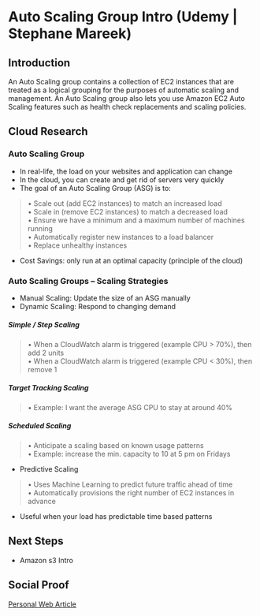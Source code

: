 
# Auto Scaling Group Intro (Udemy | Stephane Mareek)

## Introduction
An Auto Scaling group contains a collection of EC2 instances that are treated as a logical grouping for the purposes of automatic scaling and management. An Auto Scaling group also lets you use Amazon EC2 Auto Scaling features such as health check replacements and scaling policies.

## Cloud Research

### Auto Scaling Group
- In real-life, the load on your websites and application can change
- In the cloud, you can create and get rid of servers very quickly
- The goal of an Auto Scaling Group (ASG) is to:
>• Scale out (add EC2 instances) to match an increased load
<br>• Scale in (remove EC2 instances) to match a decreased load
<br>• Ensure we have a minimum and a maximum number of machines running
<br>• Automatically register new instances to a load balancer
<br>• Replace unhealthy instances
- Cost Savings: only run at an optimal capacity (principle of the cloud)

### Auto Scaling Groups – Scaling Strategies
- Manual Scaling: Update the size of an ASG manually
- Dynamic Scaling: Respond to changing demand
##### Simple / Step Scaling
>• When a CloudWatch alarm is triggered (example CPU > 70%), then add 2 units
<br>• When a CloudWatch alarm is triggered (example CPU < 30%), then remove 1
##### Target Tracking Scaling
>• Example: I want the average ASG CPU to stay at around 40%
##### Scheduled Scaling
>• Anticipate a scaling based on known usage patterns
<br>• Example: increase the min. capacity to 10 at 5 pm on Fridays
- Predictive Scaling 
>• Uses Machine Learning
to predict future traffic
ahead of time
<br>• Automatically
provisions the right
number of EC2
instances in advance
- Useful when your load
has predictable time based patterns

## Next Steps

- Amazon s3 Intro

## Social Proof

[Personal Web Article](https://afifurrohman-id.github.io/article/100DaysOfCloud/cloud.html)
